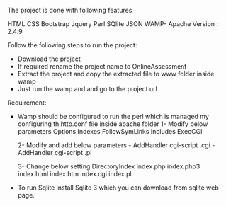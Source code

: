 The project is done with following features

HTML
CSS
Bootstrap
Jquery
Perl
SQlite
JSON
WAMP- Apache Version : 2.4.9

Follow the following steps to run the project:
- Download the project
- If required rename the project name to OnlineAssessment
- Extract the project and copy the extracted file to www folder inside wamp
- Just run the wamp and and go to the project url

Requirement:
- Wamp should be configured to run the perl which is managed my configuring th http.conf file inside apache folder
	1- Modify below parameters
		Options Indexes FollowSymLinks Includes ExecCGI

	2- Modify and add below parameters
		- AddHandler cgi-script .cgi
		- AddHandler cgi-script .pl

	3- Change below setting
		DirectoryIndex index.php index.php3 index.html index.htm index.cgi index.pl

- To run Sqlite install Sqlite 3 which you can download from sqlite web page.
